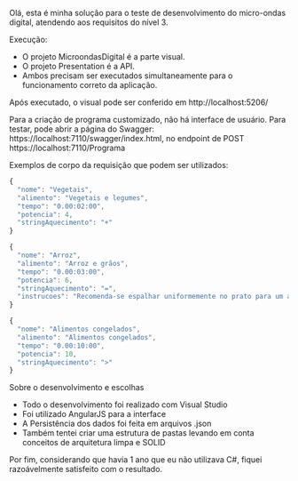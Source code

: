 Olá, esta é minha solução para o teste de desenvolvimento do micro-ondas digital, atendendo aos requisitos do nível 3.

Execução:
- O projeto MicroondasDigital é a parte visual.
- O projeto Presentation é a API.
- Ambos precisam ser executados simultaneamente para o funcionamento correto da aplicação.

Após executado, o visual pode ser conferido em http://localhost:5206/

Para a criação de programa customizado, não há interface de usuário. Para testar, pode abrir a página do Swagger: https://localhost:7110/swagger/index.html, no endpoint de POST https://localhost:7110/Programa

Exemplos de corpo da requisição que podem ser utilizados:

```javascript
{
  "nome": "Vegetais",
  "alimento": "Vegetais e legumes",
  "tempo": "0.00:02:00",
  "potencia": 4,
  "stringAquecimento": "+"
}
```
```javascript
{
  "nome": "Arroz",
  "alimento": "Arroz e grãos",
  "tempo": "0.00:03:00",
  "potencia": 6,
  "stringAquecimento": "=",
  "instrucoes": "Recomenda-se espalhar uniformemente no prato para um aquecimento mais uniforme."
}
```
```javascript
{
  "nome": "Alimentos congelados",
  "alimento": "Alimentos congelados",
  "tempo": "0.00:10:00",
  "potencia": 10,
  "stringAquecimento": ">"
}
```

Sobre o desenvolvimento e escolhas

- Todo o desenvolvimento foi realizado com Visual Studio
- Foi utilizado AngularJS para a interface
- A Persistência dos dados foi feita em arquivos .json
- Também tentei criar uma estrutura de pastas levando em conta conceitos de arquitetura limpa e SOLID

Por fim, considerando que havia 1 ano que eu não utilizava C#, fiquei razoávelmente satisfeito com o resultado.
